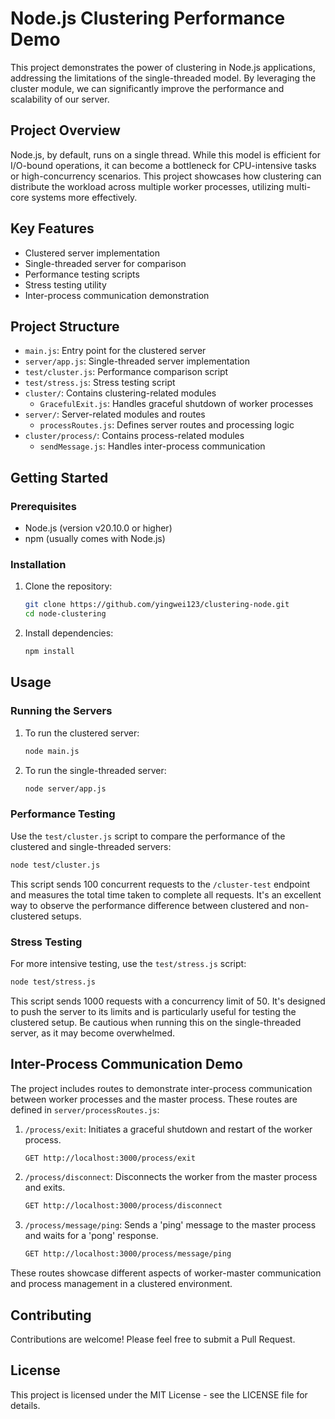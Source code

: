 # Node.js Clustering Performance Demo

This project demonstrates the power of clustering in Node.js applications, addressing the limitations of the single-threaded model. By leveraging the cluster module, we can significantly improve the performance and scalability of our server.

## Project Overview

Node.js, by default, runs on a single thread. While this model is efficient for I/O-bound operations, it can become a bottleneck for CPU-intensive tasks or high-concurrency scenarios. This project showcases how clustering can distribute the workload across multiple worker processes, utilizing multi-core systems more effectively.

## Key Features

- Clustered server implementation
- Single-threaded server for comparison
- Performance testing scripts
- Stress testing utility
- Inter-process communication demonstration

## Project Structure

- `main.js`: Entry point for the clustered server
- `server/app.js`: Single-threaded server implementation
- `test/cluster.js`: Performance comparison script
- `test/stress.js`: Stress testing script
- `cluster/`: Contains clustering-related modules
  - `GracefulExit.js`: Handles graceful shutdown of worker processes
- `server/`: Server-related modules and routes
  - `processRoutes.js`: Defines server routes and processing logic
- `cluster/process/`: Contains process-related modules
  - `sendMessage.js`: Handles inter-process communication

## Getting Started

### Prerequisites

- Node.js (version v20.10.0 or higher)
- npm (usually comes with Node.js)

### Installation

1. Clone the repository:
   ```bash
   git clone https://github.com/yingwei123/clustering-node.git
   cd node-clustering
   ```

2. Install dependencies:
   ```bash
   npm install
   ```

## Usage

### Running the Servers

1. To run the clustered server:
   ```bash
   node main.js
   ```

2. To run the single-threaded server:
   ```bash
   node server/app.js
   ```

### Performance Testing

Use the `test/cluster.js` script to compare the performance of the clustered and single-threaded servers:

```bash
node test/cluster.js
```

This script sends 100 concurrent requests to the `/cluster-test` endpoint and measures the total time taken to complete all requests. It's an excellent way to observe the performance difference between clustered and non-clustered setups.

### Stress Testing

For more intensive testing, use the `test/stress.js` script:

```bash
node test/stress.js
```

This script sends 1000 requests with a concurrency limit of 50. It's designed to push the server to its limits and is particularly useful for testing the clustered setup. Be cautious when running this on the single-threaded server, as it may become overwhelmed.

## Inter-Process Communication Demo

The project includes routes to demonstrate inter-process communication between worker processes and the master process. These routes are defined in `server/processRoutes.js`:

1. `/process/exit`: Initiates a graceful shutdown and restart of the worker process.
   ```bash
   GET http://localhost:3000/process/exit
   ```

2. `/process/disconnect`: Disconnects the worker from the master process and exits.
   ```bash
   GET http://localhost:3000/process/disconnect
   ```

3. `/process/message/ping`: Sends a 'ping' message to the master process and waits for a 'pong' response.
   ```bash
   GET http://localhost:3000/process/message/ping
   ```

These routes showcase different aspects of worker-master communication and process management in a clustered environment.

## Contributing

Contributions are welcome! Please feel free to submit a Pull Request.

## License

This project is licensed under the MIT License - see the LICENSE file for details.
